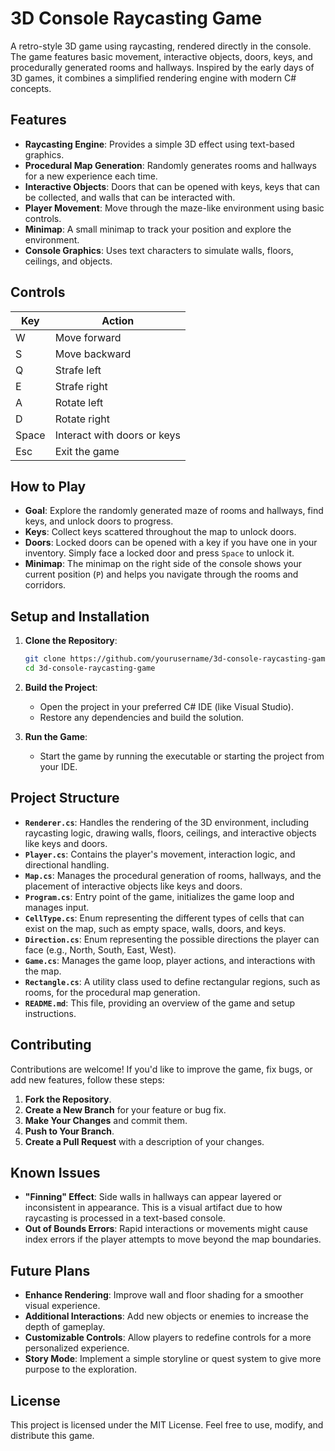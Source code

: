 # 3D Console Raycasting Game

A retro-style 3D game using raycasting, rendered directly in the console. The game features basic movement, interactive objects, doors, keys, and procedurally generated rooms and hallways. Inspired by the early days of 3D games, it combines a simplified rendering engine with modern C# concepts.

## Features
- **Raycasting Engine**: Provides a simple 3D effect using text-based graphics.
- **Procedural Map Generation**: Randomly generates rooms and hallways for a new experience each time.
- **Interactive Objects**: Doors that can be opened with keys, keys that can be collected, and walls that can be interacted with.
- **Player Movement**: Move through the maze-like environment using basic controls.
- **Minimap**: A small minimap to track your position and explore the environment.
- **Console Graphics**: Uses text characters to simulate walls, floors, ceilings, and objects.

## Controls
| Key   | Action                                |
|-------|---------------------------------------|
| W     | Move forward                          |
| S     | Move backward                         |
| Q     | Strafe left                           |
| E     | Strafe right                          |
| A     | Rotate left                           |
| D     | Rotate right                          |
| Space | Interact with doors or keys           |
| Esc   | Exit the game                         |

## How to Play
- **Goal**: Explore the randomly generated maze of rooms and hallways, find keys, and unlock doors to progress.
- **Keys**: Collect keys scattered throughout the map to unlock doors.
- **Doors**: Locked doors can be opened with a key if you have one in your inventory. Simply face a locked door and press `Space` to unlock it.
- **Minimap**: The minimap on the right side of the console shows your current position (`P`) and helps you navigate through the rooms and corridors.

## Setup and Installation
1. **Clone the Repository**:
    ```bash
    git clone https://github.com/yourusername/3d-console-raycasting-game.git
    cd 3d-console-raycasting-game
    ```

2. **Build the Project**:
   - Open the project in your preferred C# IDE (like Visual Studio).
   - Restore any dependencies and build the solution.

3. **Run the Game**:
   - Start the game by running the executable or starting the project from your IDE.

## Project Structure

- **`Renderer.cs`**: Handles the rendering of the 3D environment, including raycasting logic, drawing walls, floors, ceilings, and interactive objects like keys and doors.
- **`Player.cs`**: Contains the player's movement, interaction logic, and directional handling.
- **`Map.cs`**: Manages the procedural generation of rooms, hallways, and the placement of interactive objects like keys and doors.
- **`Program.cs`**: Entry point of the game, initializes the game loop and manages input.
- **`CellType.cs`**: Enum representing the different types of cells that can exist on the map, such as empty space, walls, doors, and keys.
- **`Direction.cs`**: Enum representing the possible directions the player can face (e.g., North, South, East, West).
- **`Game.cs`**: Manages the game loop, player actions, and interactions with the map.
- **`Rectangle.cs`**: A utility class used to define rectangular regions, such as rooms, for the procedural map generation.
- **`README.md`**: This file, providing an overview of the game and setup instructions.

## Contributing
Contributions are welcome! If you'd like to improve the game, fix bugs, or add new features, follow these steps:

1. **Fork the Repository**.
2. **Create a New Branch** for your feature or bug fix.
3. **Make Your Changes** and commit them.
4. **Push to Your Branch**.
5. **Create a Pull Request** with a description of your changes.

## Known Issues
- **"Finning" Effect**: Side walls in hallways can appear layered or inconsistent in appearance. This is a visual artifact due to how raycasting is processed in a text-based console.
- **Out of Bounds Errors**: Rapid interactions or movements might cause index errors if the player attempts to move beyond the map boundaries.

## Future Plans
- **Enhance Rendering**: Improve wall and floor shading for a smoother visual experience.
- **Additional Interactions**: Add new objects or enemies to increase the depth of gameplay.
- **Customizable Controls**: Allow players to redefine controls for a more personalized experience.
- **Story Mode**: Implement a simple storyline or quest system to give more purpose to the exploration.

## License
This project is licensed under the MIT License. Feel free to use, modify, and distribute this game.
